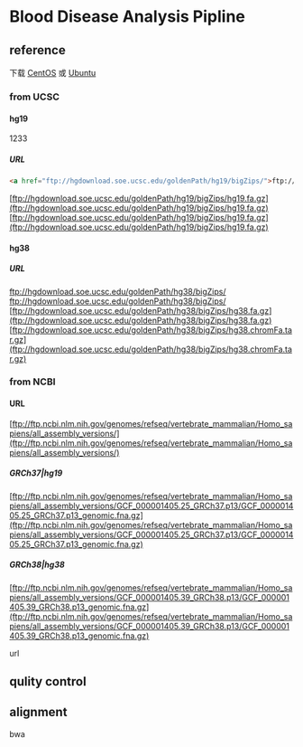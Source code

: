 # Blood Disease Analysis Pipline
## reference
下载 [CentOS](https://www.centos.org/) 或 [Ubuntu](https://www.ubuntu.com/download/desktop)
### from UCSC
#### hg19
1233
##### URL
```HTML
<a href="ftp://hgdownload.soe.ucsc.edu/goldenPath/hg19/bigZips/">ftp://hgdownload.soe.ucsc.edu/goldenPath/hg19/bigZips/</a>
```
[ftp://hgdownload.soe.ucsc.edu/goldenPath/hg19/bigZips/hg19.fa.gz](ftp://hgdownload.soe.ucsc.edu/goldenPath/hg19/bigZips/hg19.fa.gz)
[ftp://hgdownload.soe.ucsc.edu/goldenPath/hg19/bigZips/hg19.fa.gz](ftp://hgdownload.soe.ucsc.edu/goldenPath/hg19/bigZips/hg19.fa.gz)

#### hg38
##### URL
<ftp://hgdownload.soe.ucsc.edu/goldenPath/hg38/bigZips/>
ftp://hgdownload.soe.ucsc.edu/goldenPath/hg38/bigZips/
[ftp://hgdownload.soe.ucsc.edu/goldenPath/hg38/bigZips/hg38.fa.gz](ftp://hgdownload.soe.ucsc.edu/goldenPath/hg38/bigZips/hg38.fa.gz)
[ftp://hgdownload.soe.ucsc.edu/goldenPath/hg38/bigZips/hg38.chromFa.tar.gz](ftp://hgdownload.soe.ucsc.edu/goldenPath/hg38/bigZips/hg38.chromFa.tar.gz)

### from NCBI
#### URL 
[ftp://ftp.ncbi.nlm.nih.gov/genomes/refseq/vertebrate_mammalian/Homo_sapiens/all_assembly_versions/](ftp://ftp.ncbi.nlm.nih.gov/genomes/refseq/vertebrate_mammalian/Homo_sapiens/all_assembly_versions/)
##### GRCh37|hg19
[ftp://ftp.ncbi.nlm.nih.gov/genomes/refseq/vertebrate_mammalian/Homo_sapiens/all_assembly_versions/GCF_000001405.25_GRCh37.p13/GCF_000001405.25_GRCh37.p13_genomic.fna.gz](ftp://ftp.ncbi.nlm.nih.gov/genomes/refseq/vertebrate_mammalian/Homo_sapiens/all_assembly_versions/GCF_000001405.25_GRCh37.p13/GCF_000001405.25_GRCh37.p13_genomic.fna.gz)
##### GRCh38|hg38
[ftp://ftp.ncbi.nlm.nih.gov/genomes/refseq/vertebrate_mammalian/Homo_sapiens/all_assembly_versions/GCF_000001405.39_GRCh38.p13/GCF_000001405.39_GRCh38.p13_genomic.fna.gz](ftp://ftp.ncbi.nlm.nih.gov/genomes/refseq/vertebrate_mammalian/Homo_sapiens/all_assembly_versions/GCF_000001405.39_GRCh38.p13/GCF_000001405.39_GRCh38.p13_genomic.fna.gz)


url
## qulity control
## alignment
bwa
